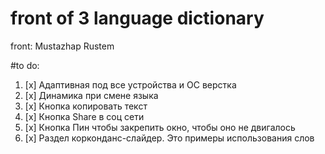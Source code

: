 # front of 3 language dictionary

front: Mustazhap Rustem 


#to do:
1. [x] Адаптивная под все устройства и ОС верстка
2. [x] Динамика при смене языка
3. [x] Кнопка копировать текст 
4. [x] Кнопка Share в соц сети
5. [x] Кнопка Пин чтобы закрепить окно, чтобы оно не двигалось
6. [x] Раздел корконданс-слайдер. Это примеры использования слов
